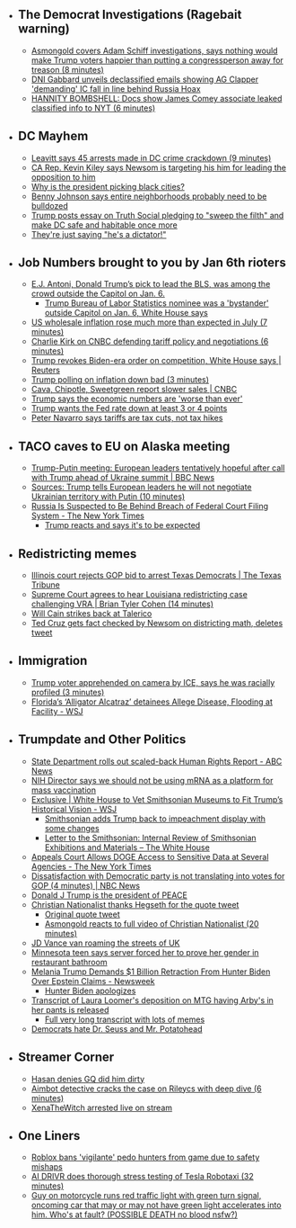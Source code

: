   - ## The Democrat Investigations (Ragebait warning)
    - [Asmongold covers Adam Schiff investigations, says nothing would make Trump voters happier than putting a congressperson away for treason (8 minutes)](https://youtu.be/ilPJU_ZcMZc?si=mAblP_L0EQ6NKp51)
    - [DNI Gabbard unveils declassified emails showing AG Clapper 'demanding' IC fall in line behind Russia Hoax](https://x.com/DNIGabbard/status/1955721194143146226)
    - [HANNITY BOMBSHELL: Docs show James Comey associate leaked classified info to NYT (6 minutes)](https://youtu.be/uVHNSJ9MXjE?si=2WiM9GG2Gs9j53Rc)
  - ## DC Mayhem
    - [Leavitt says 45 arrests made in DC crime crackdown (9 minutes)](https://youtu.be/rIh2kx5eA0g?si=f3NMqceUBU4ZTaK4)
    - [CA Rep. Kevin Kiley says Newsom is targeting his him for leading the opposition to him](https://x.com/RepKiley/status/1955800490706657656)
    - [Why is the president picking black cities?](https://x.com/Acyn/status/1955769794541818288)
    - [Benny Johnson says entire neighborhoods probably need to be bulldozed](https://x.com/RpsAgainstTrump/status/1955819829014741110)
    - [Trump posts essay on Truth Social pledging to "sweep the filth" and make DC safe and habitable once more](https://x.com/atrupar/status/1955775617732862397)
    - [They're just saying "he's a dictator!"](https://x.com/atrupar/status/1955661142346391684)
  - ## Job Numbers brought to you by Jan 6th rioters
    - [E.J. Antoni, Donald Trump’s pick to lead the BLS, was among the crowd outside the Capitol on Jan. 6.](https://x.com/RpsAgainstTrump/status/1955786092218597608)
      - [Trump Bureau of Labor Statistics nominee was a 'bystander' outside Capitol on Jan. 6, White House says](https://www.nbcnews.com/politics/justice-department/trump-bureau-labor-statistics-nominee-ej-antoni-jan-6-bystander-rcna224645)
    - [US wholesale inflation rose much more than expected in July (7 minutes)](https://youtu.be/G5mf_vMmhJg?si=aIp_rxlNTGeL97tC)
    - [Charlie Kirk on CNBC defending tariff policy and negotiations (6 minutes)](https://youtu.be/YtF6j_d6Ip8?si=Bqm_lqsTiu4qMALy)
    - [Trump revokes Biden-era order on competition, White House says | Reuters](https://www.reuters.com/world/us/trump-revokes-biden-era-order-competition-white-house-says-2025-08-13/)
    - [Trump polling on inflation down bad (3 minutes)](https://youtu.be/ZMGHhhswT48?si=5std48JvW3AZDxtv)
    - [Cava, Chipotle, Sweetgreen report slower sales | CNBC](https://www.cnbc.com/2025/08/13/cava-chipotle-sweetgreen-report-slower-sales.html)
    - [Trump says the economic numbers are 'worse than ever'](https://x.com/atrupar/status/1955663092601241752)
    - [Trump wants the Fed rate down at least 3 or 4 points](https://x.com/atrupar/status/1955668138600652923)
    - [Peter Navarro says tariffs are tax cuts, not tax hikes](https://x.com/atrupar/status/1956015934763622660)
  - ## TACO caves to EU on Alaska meeting
    - [Trump-Putin meeting: European leaders tentatively hopeful after call with Trump ahead of Ukraine summit | BBC News](https://www.bbc.com/news/articles/cpv0l9e187yo)
    - [Sources: Trump tells European leaders he will not negotiate Ukrainian territory with Putin (10 minutes)](https://youtu.be/ihrERKvnQOE?si=xcJyP8kBnRecFQPq)
    - [Russia Is Suspected to Be Behind Breach of Federal Court Filing System - The New York Times](https://www.nytimes.com/2025/08/12/us/politics/russia-hack-federal-court-system.html)
      - [Trump reacts and says it's to be expected](https://x.com/Acyn/status/1955662363342020905)
  - ## Redistricting memes
    - [Illinois court rejects GOP bid to arrest Texas Democrats | The Texas Tribune](https://www.texastribune.org/2025/08/13/texas-democrats-illinois-arrest-warrants-reject-extradite/)
    - [Supreme Court agrees to hear Louisiana redistricting case challenging VRA | Brian Tyler Cohen (14 minutes)](https://youtu.be/onMK18M7nrA?si=OWp9itg0qazGAkmy)
    - [Will Cain strikes back at Talerico](https://x.com/Acyn/status/1955733612948824121)
    - [Ted Cruz gets fact checked by Newsom on districting math, deletes tweet](https://x.com/Awk20000/status/1955888627231404264)
  - ## Immigration
    - [Trump voter apprehended on camera by ICE, says he was racially profiled (3 minutes)](https://youtu.be/LqtOE59Qu8E?si=BKIW-eDN4_jtoXA0)
    - [Florida’s ‘Alligator Alcatraz’ detainees Allege Disease, Flooding at Facility - WSJ](https://www.wsj.com/us-news/law/alligator-alcatraz-detainees-allege-disease-flooding-at-florida-facility-3080476b)
  - ## Trumpdate and Other Politics
    - [State Department rolls out scaled-back Human Rights Report - ABC News](https://abcnews.go.com/Politics/state-department-rolls-scaled-back-human-rights-report/story?id=124587579)
    - [NIH Director says we should not be using mRNA as a platform for mass vaccination](https://x.com/atrupar/status/1955704388392976612)
    - [Exclusive | White House to Vet Smithsonian Museums to Fit Trump’s Historical Vision - WSJ](https://www.wsj.com/politics/policy/white-house-to-vet-smithsonian-museums-to-fit-trumps-historical-vision-78875c8a)
      - [Smithsonian adds Trump back to impeachment display with some changes](https://www.usatoday.com/story/news/politics/2025/08/11/smithsonian-trump-impeachment-display-changes/85611633007/)
      - [Letter to the Smithsonian: Internal Review of Smithsonian Exhibitions and Materials – The White House](https://www.whitehouse.gov/briefings-statements/2025/08/letter-to-the-smithsonian-internal-review-of-smithsonian-exhibitions-and-materials/)
    - [Appeals Court Allows DOGE Access to Sensitive Data at Several Agencies - The New York Times](https://www.nytimes.com/2025/08/12/us/politics/appeals-court-doge-data.html)
    - [Dissatisfaction with Democratic party is not translating into votes for GOP (4 minutes) | NBC News](https://youtu.be/MaFE_LLuon0?si=lV1B22U7KQ7NoXKq)
    - [Donald J Trump is the president of PEACE](https://x.com/WhiteHouse/status/1955350484421619897)
    - [Christian Nationalist thanks Hegseth for the quote tweet](https://x.com/Ronxyz00/status/1955283773416726773)
      -  [Original quote tweet](https://x.com/PeteHegseth/status/1953626931234054558)
        - [Asmongold reacts to full video of Christian Nationalist (20 minutes)](https://youtu.be/7krLPE-_O54?si=pOWujRaiwD_XHAmz)
    - [JD Vance van roaming the streets of UK](https://x.com/WUTangKids/status/1955274019973873722)
    - [Minnesota teen says server forced her to prove her gender in restaurant bathroom](https://www.nbcnews.com/nbc-out/out-news/minnesota-teen-says-server-forced-prove-gender-restaurant-bathroom-rcna224562)
    - [Melania Trump Demands $1 Billion Retraction From Hunter Biden Over Epstein Claims - Newsweek](https://www.newsweek.com/melania-trump-hunter-biden-epstein-retraction-demand-2113207)
      - [Hunter Biden apologizes](https://youtu.be/Fs9v0sdZixs?si=TK78ISk-8-4FEHgB)
    - [Transcript of Laura Loomer's deposition on MTG having Arby's in her pants is released](https://x.com/jarvis_best/status/1955706425482863048)
      - [Full very long transcript with lots of memes](https://storage.courtlistener.com/recap/gov.uscourts.flmd.434676/gov.uscourts.flmd.434676.100.0.pdf)
    - [Democrats hate Dr. Seuss and Mr. Potatohead](https://x.com/Acyn/status/1955802631135428630)
  - ## Streamer Corner
    - [Hasan denies GQ did him dirty](https://x.com/Awk20000/status/1955772060816564341)
    - [Aimbot detective cracks the case on Rileycs with deep dive (6 minutes)](https://youtu.be/6PcLR2zUXwU?si=BCQA11KsgN8Q5sZe)
    - [XenaTheWitch arrested live on stream](https://x.com/Awk20000/status/1955853559851048970)
  - ## One Liners
    - [Roblox bans 'vigilante' pedo hunters from game due to safety mishaps](https://x.com/Awk20000/status/1955801667993264538)
    - [AI DRIVR does thorough stress testing of Tesla Robotaxi (32 minutes)](https://youtu.be/OVqIkyDtxxo?si=ot8pxOjQcDPGvT3K)
    - [Guy on motorcycle runs red traffic light with green turn signal, oncoming car that may or may not have green light accelerates into him. Who's at fault? (POSSIBLE DEATH no blood nsfw?)](https://x.com/RadioGenoa/status/1955684081238209024)
#
